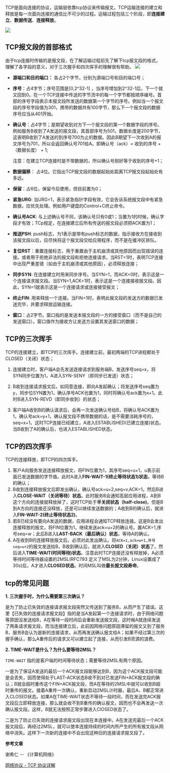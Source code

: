 TCP是面向连接的协议，运输层依靠tcp协议来传输报文。TCP运输连接的建立和释放是每一次面向连接的通信比不可少的过程。运输过程包括三个阶段，即**连接建立**、**数据传送**、**连接释放**。

<img src="https://z3.ax1x.com/2021/04/18/cIKNqg.jpg"/>

## TCP报文段的首部格式

由于tcp连接时传输的是报文段，在了解运输过程前先了解下tcp报文段的格式，理解了各字段的意义，对于三次握手和四次挥手的理解很有帮助。
<img src="https://z3.ax1x.com/2021/04/18/cI1nSI.png"/>

* **源端口和目的端口：** 各占2个字节，分别为源端口号和目的端口号；

* **序号**：占4字节；序号范围是[0,2^32-1] ，当序号增加到2^32-1后，下一个就又回到0。在一个TCP连接中传送的字节流中的每一个字节都按顺序编号。首部的序号字段表示本报文段所发送的数据第一个字节的序号。例如当一个报文段的序号字段值为301，携带的数据共有100字节，那么下一个报文段的数据序号应当从401开始。
* **确认号**：占4字节；是期望收到对方下一个报文段的第一个数据字段的序号。例如服务B收到了A发送的报文段，其首部序号为501，数据长度是200字节，这表明B收到了A发送的到序号700为止的数据。因此B期望下一次收到A的报文序号为701，所以会返回确认号701给A。即确认号（ack）= 收到的序号 + （数据长度） + 1;

    注意：在建立TCP连接时是不带数据的，所以确认号刚好等于收到的序号+1；
* **数据偏移**： 占4位。它指出TCP报文段的数据起始处距离TCP报文段起始处有多远。
*  **保留**：占6位，保留今后使用，但目前置为0；
*  **紧急URG**: 当URG=1，表示紧急指针字段有效，它会告诉系统报文段中有紧急数据，应优先处理。例如用户键盘的Control+C终止命令。
*  **确认号ACK**: 与上述确认号不同，该确认号只有0或1；当置为1的时候，确认字段才有效；TCp规定，在连接建立后所有传送的报文段必须把ACK置为1；
*  **推送PSH**: push标志，为1表示是带有push标志的数据，指示接收方在接收到该报文段以后，应尽快将这个报文段交给应用程序，而不是在缓冲区排队。
*  **复位RST**：重置连接标志，用于重置由于主机崩溃或其他原因而出现错误的连接。或者用于拒绝非法的报文段和拒绝连接请求。当RST=1时，表明TCP连接中出现严重差错（如由于主机崩溃或其他原因），必须释放连接；
*  **同步SYN**: 在连接建立时用来同步序号。当SYN=1，而ACK=0时，表示这是一个连接请求报文段。当SYN=1,ACK=1时，表示这是一个连接接收报文段。因此，SYN=1就表示这是一个连接请求或连接接受报文；
*  **终止FIN**: 用来释放一个连接。当FIN=1时，表明此报文段的发送方的数据已发送完毕，并要求释放运输连接。
*  **窗口**：占2字节。窗口指的是发送本报文段的一方的接受窗口（而不是自己的发送窗口）。窗口值作为接收方让发送方设置其发送窗口的数据；



## TCP的三次挥手

TCP的连接建立，即TCP的三次挥手。连接建立前，最初两端的TCP进程都处于CLOSED（关闭）状态；

1. 连接建立时，客户端A会先发送连接请求到服务端B，发送序号seq=x，将SYN同步位置为1，A进入SYN-SENY（即同步已发送）状态；

2. B收到连接请求报文后，如同意连接，即向A发起确认；将发送序号seq置为y，同步位SYN置为1，确认序号ACK也置为1，同时将确认号ack置为x+1。此时B进入SYN-REVD（即同步收到）的状态；

3. 客户端A收到B的确认请求后，会再一次发送确认号给B，将确认号ACK置为1，确认号ack=y+1，确认报文段不携带数据的话，是不需要消耗序号的，seq=x+1。这时TCP连接已经建立，A进入ESTABLISHED(已建立连接)状态。当B收到了A的确认后，也进入ESTABLISHED状态。

## TCP的四次挥手

TCP的连接释放，即TCP的四次挥手。

1. 客户A向服务发送连接释放报文，将FIN位置为1，其序号seq=u+1，u表示前面已发送数据的字节值。此时A进入**FIN-WAIT-1(终止等待状态1)状态**，等待B的确认；
2. B收到连接释放报文后即发出确认，确认号ack=u+2,seq=v,ACK=1。然后B进入**CLOSE-WAIT（关闭等待）状态**。此时服务B会通知高层应用进程，A到B这个方向的连接就释放掉了，这时TCP处于**半关闭状态（half-close)**。但是B到A方向的连接还没释放，还是可以继续发送数据的；A收到B的确认后，就进入**FIN-WAIT-2(终止等待状态2)**。
3. 若B已经没有要向A发送的数据，应用进程会通知TCP释放连接。这是B会发出连接释放的报文，将FIN位置为1，继续发送ack=u+2的确认号。置ACK=1,序号seq=w；此后B进入**LAST-BACK（最后确认）状态**，等待A的确认。
4. A在收到B的连接释放报文后，必须对此发出确认。将`ACK=1,ack=w+1,序号seq=u+2`的报文发送给B，B收到确认后，就进入**CLOSED（关闭）状态**了。然后进入**TIME-WAIT(时间等待)状态**。注意此时TCP连接还没有释放掉，A必须等待时间等待器设置的2MSL(RFC793 定义了MSL为2分钟，Linux设置成了30s)后，A才进入**CLOSED状态**。时间MSL叫做**最长报文段寿命**。



## tcp的常见问题

**1. 三次握手时，为什么需要第三次确认？**

是为了防止已失效的连接请求报文段突然又传送到了服务B，从而产生了错误。这里【已失效的连接请求报文段】指的是当A发起第一个连接请求时，由于网络问题等原因没发送给B，A在等待一段时间后会重新发送报文段，这时候A就连续发送了两条请求报文段，而当连接建立后，此前因网络问题原因滞留的报文又到了服务B，服务B会认为是新的连接请求，从而再发送确认报文给A；如果不经过第三次的握手确认，那么A重传后的请求又可以建立起了连接，从而引发B资源的浪费。


**2. TIME-WAIT是什么？为什么要等待2MSL？**

`TIME-WAIT` 指的是客户端的时间等待状态；需要等待2MSL有两个原因。

一是为了保证A发送的最后一个ACK报文段能够达到B，因为这个ACK报文段可能是会丢失，因而使得处于LAST-ACK状态B收不到对已发送FIN+ACK报文段的确认；B就会超时重传这个FIN+ACK报文段，而A在等待的2MSL中就可以收到B超时重传的报文。接着A重传一次确认，重新启动2MSL计时器，最后A、B都正常进入CLOSED状态。如果A在TIME-WAIT状态不等待一段时间，而在发送完ACK报文段后立即释放连接，那么就会收不到B重传的确认报文，因而也不会再发送一次确认报文段。这样，B就无法按照正常步骤进入ClOSED状态了。

二是为了防止已失效的连接请求报文段出现在本连接中。A在发送完最后一个ACK报文段后，再经过2MSL，就可以使本连接持续的时间内所产生的所有报文段从网络中消失。这样下一次新的连接中不会出现这种旧的连接请求报文段了。



**参考文章**

谢希仁 -- 《计算机网络》

[网络协议 - TCP 协议详解](https://www.pdai.tech/md/develop/protocol/dev-protocol-tcpip.html#%E7%BD%91%E7%BB%9C%E5%8D%8F%E8%AE%AE---tcp-%E5%8D%8F%E8%AE%AE%E8%AF%A6%E8%A7%A3)